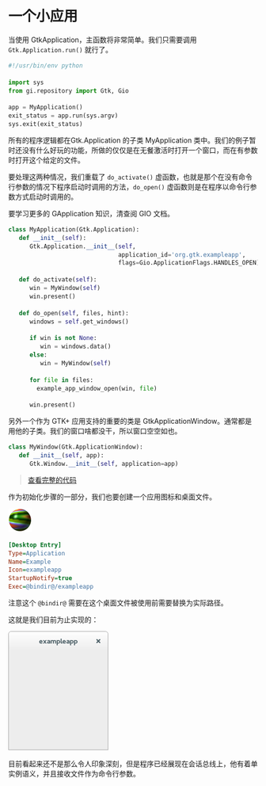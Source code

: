 # 一个小应用

当使用 GtkApplication，主函数将非常简单。我们只需要调用 `Gtk.Application.run()` 就行了。

```python
#!/usr/bin/env python

import sys
from gi.repository import Gtk, Gio
    
app = MyApplication()
exit_status = app.run(sys.argv)
sys.exit(exit_status)
```

所有的程序逻辑都在Gtk.Application 的子类 MyApplication 类中。我们的例子暂时还没有什么好玩的功能，所做的仅仅是在无餐激活时打开一个窗口，而在有参数时打开这个给定的文件。

要处理这两种情况，我们重载了 `do_activate()` 虚函数，也就是那个在没有命令行参数的情况下程序启动时调用的方法，`do_open()` 虚函数则是在程序以命令行参数方式启动时调用的。

要学习更多的 GApplication 知识，清查阅 GIO 文档。

```python
class MyApplication(Gtk.Application):
   def __init__(self):
      Gtk.Application.__init__(self,
                               application_id='org.gtk.exampleapp',
                               flags=Gio.ApplicationFlags.HANDLES_OPEN);

   def do_activate(self):
      win = MyWindow(self)
      win.present()

   def do_open(self, files, hint):
      windows = self.get_windows()
      
      if win is not None:
         win = windows.data()
      else:
         win = MyWindow(self)
         
      for file in files:
        example_app_window_open(win, file)
      
      win.present()
```

另外一个作为 GTK+ 应用支持的重要的类是 GtkApplicationWindow。通常都是用他的子类。我们的窗口啥都没干，所以窗口空空如也。

```python
class MyWindow(Gtk.ApplicationWindow):
   def __init__(self, app):
      Gtk.Window.__init__(self, application=app)
```

> [查看完整的代码](../code/chapter1/application1/exampleapp.py)

作为初始化步骤的一部分，我们也要创建一个应用图标和桌面文件。

![exampleapp.png](../code/chapter1/application1/exampleapp.png)

```ini
[Desktop Entry]
Type=Application
Name=Example
Icon=exampleapp
StartupNotify=true
Exec=@bindir@/exampleapp
```

注意这个 `@bindir@` 需要在这个桌面文件被使用前需要替换为实际路径。

这就是我们目前为止实现的：

![getting-started-app1.png](../code/chapter1/application1/getting-started-app1.png)

目前看起来还不是那么令人印象深刻，但是程序已经展现在会话总线上，他有着单实例语义，并且接收文件作为命令行参数。
